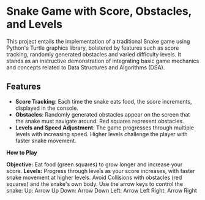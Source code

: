 # Snake Game with Score, Obstacles, and Levels

This project entails the implementation of a traditional Snake game using Python's Turtle graphics library, bolstered by features such as score tracking, randomly generated obstacles and varied difficulty levels. It stands as an instructive demonstration of integrating basic game mechanics and concepts related to Data Structures and Algorithms (DSA).

## Features

- **Score Tracking**: Each time the snake eats food, the score increments, displayed in the console.
- **Obstacles**: Randomly generated obstacles appear on the screen that the snake must navigate around. Red squares represent obstacles.
- **Levels and Speed Adjustment**: The game progresses through multiple levels with increasing speed. Higher levels challenge the player with faster snake movement.

**How to Play**

**Objective:** Eat food (green squares) to grow longer and increase your score.
**Levels:** Progress through levels as your score increases, with faster snake movement at higher levels.
Avoid Collisions with obstacles (red squares) and the snake's own body.
Use the arrow keys to control the snake:
Up: Arrow Up
Down: Arrow Down
Left: Arrow Left
Right: Arrow Right

